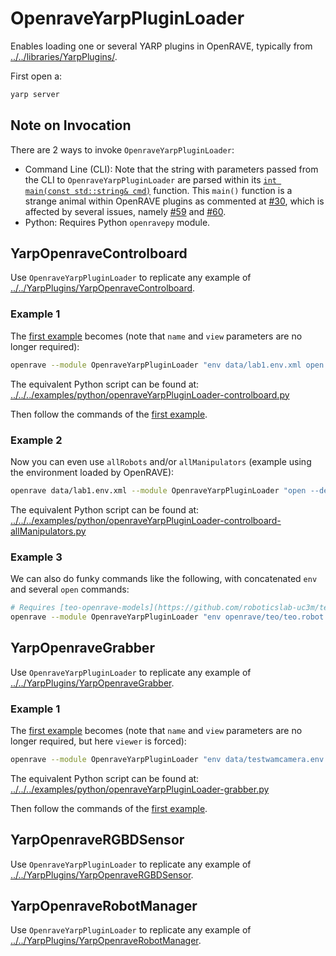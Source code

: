 # OpenraveYarpPluginLoader

Enables loading one or several YARP plugins in OpenRAVE, typically from [../../libraries/YarpPlugins/](../../YarpPlugins/).

First open a:
```bash
yarp server
```

## Note on Invocation
There are 2 ways to invoke `OpenraveYarpPluginLoader`:
- Command Line (CLI): Note that the string with parameters passed from the CLI to `OpenraveYarpPluginLoader` are parsed within its [`int main(const std::string& cmd)`](https://github.com/roboticslab-uc3m/openrave-yarp-plugins/blob/examples-improve/libraries/OpenravePlugins/OpenraveYarpPluginLoader/OpenraveYarpPluginLoader.cpp#L57-L96) function. This `main()` function is a strange animal within OpenRAVE plugins as commented at [#30](https://github.com/roboticslab-uc3m/openrave-yarp-plugins/issues/30#issuecomment-306237545), which is affected by several issues, namely [#59](https://github.com/roboticslab-uc3m/openrave-yarp-plugins/issues/59) and [#60](https://github.com/roboticslab-uc3m/openrave-yarp-plugins/issues/60).
- Python: Requires Python `openravepy` module.

## YarpOpenraveControlboard

Use `OpenraveYarpPluginLoader` to replicate any example of [../../YarpPlugins/YarpOpenraveControlboard](../../YarpPlugins/YarpOpenraveControlboard#yarpopenravecontrolboard).

### Example 1
The [first example](../../YarpPlugins/YarpOpenraveControlboard#example-1) becomes (note that `name` and `view` parameters are no longer required):
```bash
openrave --module OpenraveYarpPluginLoader "env data/lab1.env.xml open --device controlboardwrapper2 --subdevice YarpOpenraveControlboard --robotIndex 0 --manipulatorIndex 0"
```
The equivalent Python script can be found at: [../../../examples/python/openraveYarpPluginLoader-controlboard.py](../../../examples/python/openraveYarpPluginLoader-controlboard.py)

Then follow the commands of the [first example](../../YarpPlugins/YarpOpenraveControlboard#example-1).

### Example 2
Now you can even use `allRobots` and/or `allManipulators` (example using the environment loaded by OpenRAVE):
```bash
openrave data/lab1.env.xml --module OpenraveYarpPluginLoader "open --device controlboardwrapper2 --subdevice YarpOpenraveControlboard --allRobots --allManipulators"
```
The equivalent Python script can be found at: [../../../examples/python/openraveYarpPluginLoader-controlboard-allManipulators.py](../../../examples/python/openraveYarpPluginLoader-controlboard-allManipulators.py)

### Example 3
We can also do funky commands like the following, with concatenated `env` and several `open` commands:
```bash
# Requires [teo-openrave-models](https://github.com/roboticslab-uc3m/teo-openrave-models)
openrave --module OpenraveYarpPluginLoader "env openrave/teo/teo.robot.xml open --device controlboardwrapper2 --subdevice YarpOpenraveControlboard --robotIndex 0 --manipulatorIndex 0 open --device controlboardwrapper2 --subdevice YarpOpenraveControlboard --robotIndex 0 --manipulatorIndex 2"
```


## YarpOpenraveGrabber

Use `OpenraveYarpPluginLoader` to replicate any example of [../../YarpPlugins/YarpOpenraveGrabber](../../YarpPlugins/YarpOpenraveGrabber#yarpopenravegrabber).

### Example 1
The [first example](../../YarpPlugins/YarpOpenraveGrabber#example-1) becomes (note that `name` and `view` parameters are no longer required, but here `viewer` is forced):
```bash
openrave --module OpenraveYarpPluginLoader "env data/testwamcamera.env.xml open --device grabberDual --subdevice YarpOpenraveGrabber --robotIndex 0 --sensorIndex 0" --viewer qtcoin
```
The equivalent Python script can be found at: [../../../examples/python/openraveYarpPluginLoader-grabber.py](../../../examples/python/openraveYarpPluginLoader-grabber.py)

Then follow the commands of the [first example](../../YarpPlugins/YarpOpenraveGrabber#example-1).


## YarpOpenraveRGBDSensor

Use `OpenraveYarpPluginLoader` to replicate any example of [../../YarpPlugins/YarpOpenraveRGBDSensor](../../YarpPlugins/YarpOpenraveRGBDSensor#yarpopenravergbdsensor).


## YarpOpenraveRobotManager

Use `OpenraveYarpPluginLoader` to replicate any example of [../../YarpPlugins/YarpOpenraveRobotManager](../../YarpPlugins/YarpOpenraveRobotManager#yarpopenraverobotmanager).
